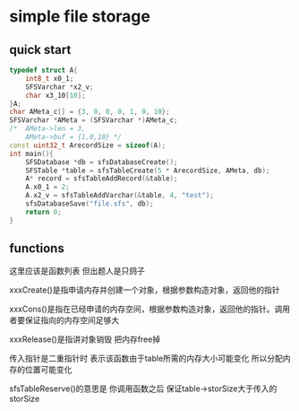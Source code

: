 # simple file storage

## quick start

```C++
typedef struct A{
    int8_t x0_1;
    SFSVarchar *x2_v;
    char x3_10[10];
}A;
char AMeta_c[] = {3, 0, 0, 0, 1, 0, 10};
SFSVarchar *AMeta = (SFSVarchar *)AMeta_c;
/*  AMeta->len = 3,
    AMeta->buf = {1,0,10} */
const uint32_t ArecordSize = sizeof(A);
int main(){
	SFSDatabase *db = sfsDatabaseCreate();
	SFSTable *table = sfsTableCreate(5 * ArecordSize, AMeta, db);
    A* record = sfsTableAddRecord(&table);
    A.x0_1 = 2;
    A.x2_v = sfsTableAddVarchar(&table, 4, "test");
    sfsDatabaseSave("file.sfs", db);
    return 0;
}

```

## functions

这里应该是函数列表 但出题人是只鸽子

xxxCreate()是指申请内存并创建一个对象，根据参数构造对象，返回他的指针

xxxCons()是指在已经申请的内存空间，根据参数构造对象，返回他的指针。调用者要保证指向的内存空间足够大

xxxRelease()是指讲对象销毁 把内存free掉

传入指针是二重指针时 表示该函数由于table所需的内存大小可能变化 所以分配内存的位置可能变化 

sfsTableReserve()的意思是 你调用函数之后 保证table->storSize大于传入的storSize

